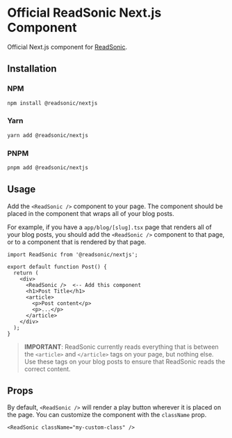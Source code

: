 # Official ReadSonic Next.js Component

Official Next.js component for [ReadSonic](https://readsonic.io).

## Installation

### NPM

```bash
npm install @readsonic/nextjs
```

### Yarn

```bash
yarn add @readsonic/nextjs
```

### PNPM

```bash
pnpm add @readsonic/nextjs
```

## Usage

Add the `<ReadSonic />` component to your page. The component should be placed in the component that wraps all of your blog posts.

For example, if you have a `app/blog/[slug].tsx` page that renders all of your blog posts, you should add the `<ReadSonic />` component to that page, or to a component that is rendered by that page.

```tsx
import ReadSonic from '@readsonic/nextjs';

export default function Post() {
  return (
    <div>
      <ReadSonic />  <-- Add this component
      <h1>Post Title</h1>
      <article>
        <p>Post content</p>
        <p>...</p>
      </article>
    </div>
  );
}
```

> **IMPORTANT**: ReadSonic currently reads everything that is between the `<article>` and `</article>` tags on your page, but nothing else. Use these tags on your blog posts to ensure that ReadSonic reads the correct content.


## Props

By default, `<ReadSonic />` will render a play button wherever it is placed on the page. You can customize the component with the `className` prop.

```tsx
<ReadSonic className="my-custom-class" />
```
